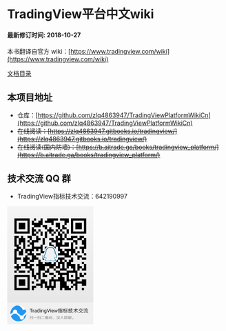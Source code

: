 # TradingView平台中文wiki
#### 最新修订时间: 2018-10-27

本书翻译自官方 wiki：[https://www.tradingview.com/wiki](https://www.tradingview.com/wiki)

[文档目录](./SUMMARY.md)

## 本项目地址

* 仓库：[https://github.com/zlq4863947/TradingViewPlatformWikiCn](https://github.com/zlq4863947/TradingViewPlatformWikiCn)
* ~~在线阅读：[https://zlq4863947.gitbooks.io/tradingview/](https://zlq4863947.gitbooks.io/tradingview/)~~
* ~~在线阅读(国内防墙)：[https://b.aitrade.ga/books/tradingview_platform/](https://b.aitrade.ga/books/tradingview_platform/)~~

## 技术交流 QQ 群

* TradingView指标技术交流：642190997

<img src="/images/qrcode.png" alt="drawing" width="200"/>
